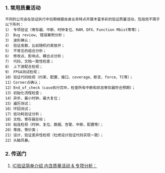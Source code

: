 ### 1. 常用质量活动
~~~
不同的公司会在验证执行中后期根据自身业务特点开展丰富多彩的验证质量活动，包括但不限于以下所列：
1） 专项验证（寄存器、中断、时钟复位、RAM、DFX、Function Mbist等等）；
2） Bug review, 错误案例分析；
3） 波形确认；
4） 验证发散，比如随机约束放开；
5） 不常见的组合分析；
6） 修改点、影响点、耦合点分析；
7） 代码、文档一致性检查；
8） 上下游配合检视；
9） FPGA测试检视；
10）验证代码检视（约束、配置、接口、coverage、断言、force、TC等）；
11）Corner点确认；
12）End_of_check（case执行完毕，检查所有中断和状态寄存器符合预期）；
13）初始化流程检查；
14）异步、最小时钟、最大复位；
15）遍历测试；
16）环回测试；
17）低功耗验证分析；
18）文档、寄存器反标；
19）粘连检视（时钟、复位、数据、告警、中断、配置等）；
20）等效、等价类；
21）设计、验证差异性检视（杜绝设计验证代码实现一致）；
22）头脑风暴。
~~~

### 2. 传送门
1. [IC验证简单介绍 内含质量活动 & 专项分析：](https://blog.csdn.net/wordwarwordwar/article/details/78841528?spm=1001.2014.3001.5502)
